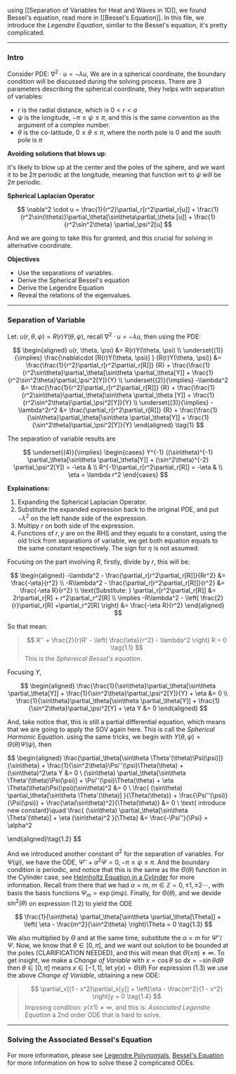 using [[Separation of Variables for Heat and Waves in 1D]], we found Bessel's equation, read more in [[Bessel's Equation]]. In this file, we introduce the *Legendre Equation*, similar to the Bessel's equation, it's pretty complicated. 

---
### **Intro**

Consider PDE: $\nabla^2 \cdot u = -\lambda u$, We are in a spherical coordinate, the boundary condition will be discussed during the solving process. There are 3 parameters describing the spherical coordinate, they helps with separation of variables: 

* $r$ is the radial distance, which is $0 < r < a$
* $\psi$ is the longitude, $-\pi \le \psi \le \pi$, and this is the same convention as the argument of a complex number.
* $\theta$ is the co-latitude, $0 \le \theta  \le \pi$,  where the north pole is $0$ and the south pole is $\pi$
 
**Avoiding solutions that blows up**: 

it's likely to blow up at the center and the poles of the sphere, and we want it to be $2\pi$ periodic at the longitude, meaning that function wrt to $\psi$ will be $2\pi$ periodic. 

**Spherical Laplacian Operator**

$$
\nabla^2 \cdot u = 
\frac{1}{r^2}\partial_r[r^2\partial_r[u]]
+ 
\frac{1}{r^2\sin(\theta)}\partial_\theta[\sin\theta\partial_\theta [u]]
+ 
\frac{1}{r^2\sin^2\theta} \partial_\psi^2[u]
$$

And we are going to take this for granted, and this crucial for solving in alternative coordinate.


**Objectives**

* Use the separations of variables. 
* Derive the Spherical Bessel's equation
* Derive the Legendre Equation 
* Reveal the relations of the eigenvalues. 

---
### **Separation of Variable**

Let: $u(r, \theta, \psi) = R(r)Y(\theta, \psi)$, recall $\nabla^2 \cdot u = -\lambda u$, then using the PDE: 

$$
\begin{aligned}
    u(r, \theta, \psi) &= R(r)Y(\theta, \psi)
    \\
    \underset{(1)}{\implies}
    \frac{\nabla\cdot [R(r)Y(\theta, \psi)] }
    {R(r)Y(\theta, \psi)}
    &= 
    \frac{\frac{1}{r^2}\partial_r[r^2\partial_r[R]]}
    {R} + 
    \frac{\frac{1}{r^2\sin\theta}\partial_\theta[\sin\theta \partial_\theta[Y]]
     + 
    \frac{1}{r^2\sin^2\theta}\partial_\psi^2[Y]}{Y}    
    \\
    \underset{(2)}{\implies}
    -\lambda^2 
    &=
    \frac{\frac{1}{r^2}\partial_r[r^2\partial_r[R]]}
    {R} + 
    \frac{\frac{1}{r^2\sin\theta}\partial_\theta[\sin\theta \partial_\theta [Y]] + \frac{1}{r^2\sin^2\theta}\partial_\psi^2[Y]}{Y}
    \\
    \underset{(3)}{\implies}
    -\lambda^2r^2 
    &= 
    \frac{\partial_r[r^2\partial_r[R]]}
    {R} + 
    \frac{\frac{1}{\sin\theta}\partial_\theta[\sin\theta \partial_\theta[Y]] + \frac{1}{\sin^2\theta}\partial_\psi^2[Y]}{Y}
\end{aligned}
\tag{1}
$$

The separation of variable results are

$$
\underset{(4)}{\implies}
    \begin{cases}
        Y^{-1}
        ((\sin\theta)^{-1} 
        \partial_\theta[\sin\theta \partial_\theta[Y]] + 
        (\sin^2\theta)^{-2}
        \partial_\psi^2[Y])
        = -\eta &
        \\
        R^{-1}\partial_r[r^2\partial_r[R]] = -\eta &
        \\
        \eta = \lambda r^2
    \end{cases}
$$

**Explainations:** 
1. Expanding the Spherical Laplacian Operator. 
2. Substitute the expanded expression back to the original PDE, and put $-\lambda^2$ on the left hande side of the expression. 
3. Multipy $r$ on both side of the expression. 
4. Functions of $r, y$ are on the RHS and they equals to a constant, using the old trick from separations of variable, we get both equation equals to the same constant respectively. The sign for $\eta$ is not assumed. 

Focusing on the part involving $R$, firstly, divide by $r$, this will be:

$$
\begin{aligned}
    -\lambda^2 - \frac{\partial_r[r^2\partial_r[R]]}{Rr^2} &= \frac{-\eta}{r^2}
    \\
    -R\lambda^2 - \frac{\partial_r[r^2\partial_r[R]]}{r^2} &= \frac{-\eta R}{r^2}
    \\
    \text{Substitute: } \partial_r[r^2\partial_r[R]] &= 2r\partial_r[R] + r^2\partial_r^2[R]
    \\
    \implies 
    -R\lambda^2 - \left(
        \frac{2}{r}\partial_r[R] +\partial_r^2[R]
    \right) &= \frac{-\eta R}{r^2}
\end{aligned}
$$

So that mean: 

> $$
> R'' + \frac{2}{r}R' - 
> \left(
>     \frac{\eta}{r^2} - \lambda^2
> \right) R = 0
> \tag{1.1}
> $$
> This is the *Sphereical Bessel's equation*. 


Focusing $Y$, 

$$
\begin{aligned}
    \frac{\frac{1}{\sin\theta}\partial_\theta[\sin\theta \partial_\theta[Y]] + \frac{1}{\sin^2\theta}\partial_\psi^2[Y]}{Y}  + \eta &= 0
    \\
    \frac{1}{\sin\theta}\partial_\theta[\sin\theta \partial_\theta[Y]] + \frac{1}{\sin^2\theta}\partial_\psi^2[Y]  + \eta Y &= 0
\end{aligned}
$$

And, take notice that, this is still a partial differential equation, which means that we are going to apply the SOV again here. This is call the *Spherical Harmonic Equation*. using the same tricks, we begin with $Y(\theta, \psi) = \Theta (\theta) \Psi(\psi)$, then 

$$
\begin{aligned}
    \frac{\partial_\theta[\sin\theta \Theta'(\theta)\Psi(\psi)]}{\sin\theta} 
    + 
    \frac{1}{\sin^2\theta}\Psi''(\psi)\Theta(\theta)
    + 
    (\sin\theta)^2\eta Y &= 0
    \\
    (\sin\theta)
    \partial_\theta[\sin\theta \Theta'(\theta)\Psi(\psi)]
    + 
    \Psi''(\psi)\Theta(\theta)
    + 
    \eta \Theta(\theta)\Psi(\psi)(\sin\theta)^2 &= 0
    \\
    \frac{
    (\sin\theta)
    \partial_\theta[\sin\theta \Theta'(\theta)]
    }{\Theta(\theta)}
    + 
    \frac{\Psi''(\psi)}{\Psi(\psi)}
    + 
    \frac{\eta(\sin\theta)^2}{\Theta(\theta)} &= 0
    \\
    \text{ introduce new constant}\quad 
    \frac{
    (\sin\theta)
    \partial_\theta[\sin\theta \Theta'(\theta)]
    + 
    \eta (\sin\theta)^2
    }{\Theta} &= 
    \frac{-\Psi''}{\Psi} = \alpha^2 
    
\end{aligned}\tag{1.2}
$$

And we introduced another constant $\alpha^2$ for the separation of variables. For $\Psi(\psi)$, we have the ODE, $\Psi'' + \alpha^2 \Psi = 0,  -\pi \le \psi \le \pi$. And the boundary condition is periodic, and notice that this is the same as the $\Theta(\theta)$ function in the Cylinder case, see [Helmholtz Equation in a Cylinder](Helmholtz%20Equation%20in%20a%20Cylinder.md) for more information. Recall from there that we had $\alpha = m, \; m\in \mathbb{Z} = 0, \pm 1, \pm 2\cdots$, with basis the basis functions $\Psi_m = \exp \left(im\psi\right)$. Finally, for $\Theta(\theta)$, and we devide $\sin^2(\theta)$ on expression (1.2) to yield the ODE

$$
\frac{1}{\sin\theta} \partial_\theta[\sin\theta \partial_\theta[\Theta]] + 
\left(
    \eta - \frac{m^2}{\sin^2\theta}
\right)\Theta = 0
\tag{1.3}
$$

We also multiplied by $\Theta$ and at the same time, substitute the $\alpha= m$ for $\Psi''/\Psi$. Now, we know that $\theta\in[0, \pi]$, and we want out solution to be bounded at the poles (CLARIFICATION NEEDED), and this will mean that $\Theta(\pm \pi) \ne \infty$. To get insight, we make a *Change of Variable* with $x = \cos\theta$ so $dx = -\sin\theta d\theta$ then $\theta\in[0, \pi]$ means $x\in [-1, 1]$, let $y(x) = \Theta(\theta)$ For expression (1.3) we use the above *Change of Variable*, obtaining a new ODE: 

> $$
> \partial_x[(1 - x^2)\partial_x[y]]
>  + 
> \left[\eta - \frac{m^2}{1 - x^2}
> \right]y = 0
> \tag{1.4}
> $$
> Imposing condition: $y(\pm 1) \ne \infty$, and this is: *Associated Legendre Equation* a 2nd order ODE that is hard to solve. 

---
### **Solving the Associated Bessel's Equation**

For more information, please see [Legendre Polynomials](Legendre%20Polynomials.md), [Bessel's Equation](Bessel's%20Equation.md) for more information on how to solve these 2 complicated ODEs. 


